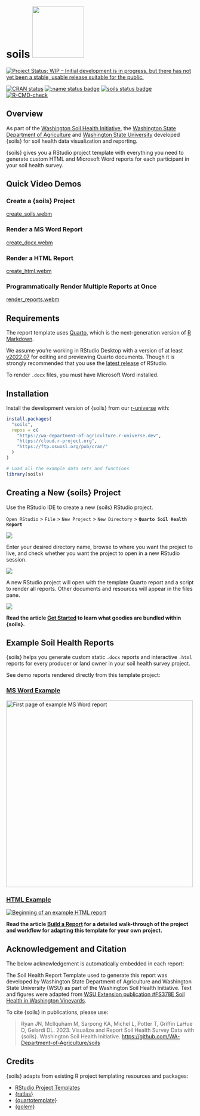 
# soils <a href="https://wa-department-of-agriculture.github.io/soils/"><img src="man/figures/logo.png" data-align="right" height="138" /></a>

<!-- badges: start -->

[![Project Status: WIP – Initial development is in progress, but there
has not yet been a stable, usable release suitable for the
public.](https://www.repostatus.org/badges/latest/wip.svg)](https://www.repostatus.org/#wip)

[![CRAN
status](https://www.r-pkg.org/badges/version/soils)](https://CRAN.R-project.org/package=soils)
[![:name status
badge](https://wa-department-of-agriculture.r-universe.dev/badges/:name)](https://wa-department-of-agriculture.r-universe.dev/)
[![soils status
badge](https://wa-department-of-agriculture.r-universe.dev/badges/soils)](https://wa-department-of-agriculture.r-universe.dev/soils)
[![R-CMD-check](https://github.com/WA-Department-of-Agriculture/soils/actions/workflows/R-CMD-check.yaml/badge.svg)](https://github.com/WA-Department-of-Agriculture/soils/actions/workflows/R-CMD-check.yaml)

<!-- badges: end -->

## Overview

As part of the [Washington Soil Health
Initiative](https://washingtonsoilhealthinitiative.com/), the
[Washington State Department of
Agriculture](https://agr.wa.gov/departments/land-and-water/natural-resources/soil-health)
and [Washington State University](https://soilhealth.wsu.edu/) developed
{soils} for soil health data visualization and reporting.

{soils} gives you a RStudio project template with everything you need to
generate custom HTML and Microsoft Word reports for each participant in
your soil health survey.

## Quick Video Demos

### Create a {soils} Project

[create_soils.webm](https://github.com/WA-Department-of-Agriculture/soils/assets/95007373/7e8c650c-362c-4f81-9e24-3fb4b21f9d35)

### Render a MS Word Report

[create_docx.webm](https://github.com/WA-Department-of-Agriculture/soils/assets/95007373/b769f797-a390-4834-ac40-ab65cea7ef5f)

### Render a HTML Report

[create_html.webm](https://github.com/WA-Department-of-Agriculture/soils/assets/95007373/13d33152-b509-4651-a48d-e490be3c9464)

### Programmatically Render Multiple Reports at Once

[render_reports.webm](https://github.com/WA-Department-of-Agriculture/soils/assets/95007373/fdb93fed-6c83-40fa-beac-1f3e352ce472)

## Requirements

The report template uses [Quarto](https://quarto.org/docs/get-started/),
which is the next-generation version of [R
Markdown](https://quarto.org/docs/faq/rmarkdown.html).

We assume you’re working in RStudio Desktop with a version of at least
[v2022.07](https://dailies.rstudio.com/version/2022.07.2+576.pro12/) for
editing and previewing Quarto documents. Though it is strongly
recommended that you use the [latest
release](https://posit.co/download/rstudio-desktop/) of RStudio.

To render `.docx` files, you must have Microsoft Word installed.

## Installation

Install the development version of {soils} from our
[r-universe](https://wa-department-of-agriculture.r-universe.dev/) with:

``` r
install.packages(
  "soils",
  repos = c(
    "https://wa-department-of-agriculture.r-universe.dev",
    "https://cloud.r-project.org",
    "https://ftp.osuosl.org/pub/cran/"
  )
)
```

``` r
# Load all the example data sets and functions
library(soils)
```

## Creating a New {soils} Project

Use the RStudio IDE to create a new {soils} RStudio project.

`Open RStudio` \> `File` \> `New Project` \> `New Directory` \>
**`Quarto Soil Health Report`**

<img src="man/figures/project_wizard-1.png"
data-fig-alt="Screenshot of RStudio New Project Wizard with Quarto Soil Health Report selected." />

Enter your desired directory name, browse to where you want the project
to live, and check whether you want the project to open in a new RStudio
session.

<img src="man/figures/project_wizard-2.png"
data-fig-alt="Screenshot of RStudio New Project Wizard for Quarto Soil Health Report. Enter directory name, path, and check whether you want the project to open in a new RStudio session." />

A new RStudio project will open with the template Quarto report and a
script to render all reports. Other documents and resources will appear
in the files pane.

<img src="man/figures/new_project.png"
data-fig-alt="Screenshot of new RStudio project called demo-soils. A Quarto file called producer_report.qmd is open and there is a tab for an R script called render_reports.R that renders all reports at once. The files pane is open with a project directory full of other Quarto files, styling resources, example images and data." />

**Read the article [Get
Started](https://wa-department-of-agriculture.github.io/soils/articles/get-started.html)
to learn what goodies are bundled within {soils}.**

## Example Soil Health Reports

{soils} helps you generate custom static `.docx` reports and interactive
`.html` reports for every producer or land owner in your soil health
survey project.

See demo reports rendered directly from this template project:

### [MS Word Example](https://wa-department-of-agriculture.github.io/soils/articles/docx.html)

[<img src="man/figures/report_docx.png"
data-fig-alt="First page of example .docx report" height="500"
alt="First page of example MS Word report" />](https://wa-department-of-agriculture.github.io/soils/articles/docx.html)

### [HTML Example](https://wa-department-of-agriculture.github.io/soils/articles/html.html)

[<img src="man/figures/report_html.png"
data-fig-alt="Screenshot of .html report"
alt="Beginning of an example HTML report" />](https://wa-department-of-agriculture.github.io/soils/articles/html.html)

**Read the article [Build a
Report](https://wa-department-of-agriculture.github.io/soils/articles/build-report.html)
for a detailed walk-through of the project and workflow for adapting
this template for your own project.**

## Acknowledgement and Citation

The below acknowledgement is automatically embedded in each report:

The Soil Health Report Template used to generate this report was
developed by Washington State Department of Agriculture and Washington
State University (WSU) as part of the Washington Soil Health Initiative.
Text and figures were adapted from [WSU Extension publication \#FS378E
Soil Health in Washington
Vineyards](https://pubs.extension.wsu.edu/soil-health-in-washington-vineyards "WSU Extension publication").

To cite {soils} in publications, please use:

> Ryan JN, McIlquham M, Sarpong KA, Michel L, Potter T, Griffin LaHue D,
> Gelardi DL. 2023. Visualize and Report Soil Health Survey Data with
> {soils}. Washington Soil Health Initiative.
> <https://github.com/WA-Department-of-Agriculture/soils>

## Credits

{soils} adapts from existing R project templating resources and
packages:

- [RStudio Project
  Templates](https://rstudio.github.io/rstudio-extensions/rstudio_project_templates.html)
- [{ratlas}](https://github.com/atlas-aai/ratlas)
- [{quartotemplate}](https://github.com/Pecners/quartotemplate)
- [{golem}](https://github.com/ThinkR-open/golem/)
